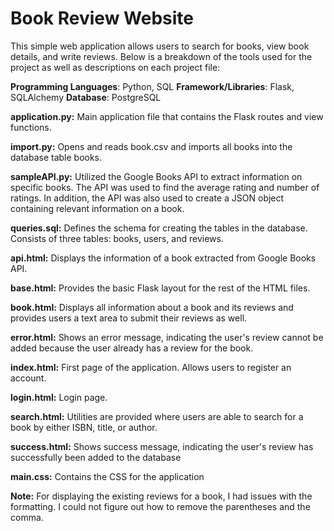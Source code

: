 # Book Review Website
This simple web application allows users to search for books, view book details, and write reviews. Below is a breakdown of the tools used for the project as well as descriptions on each project file:

**Programming Languages**: Python, SQL
**Framework/Libraries**: Flask, SQLAlchemy
**Database**: PostgreSQL

**application.py:** Main application file that contains the Flask routes and view functions.

**import.py:** Opens and reads book.csv and imports all books into the database table books. 

**sampleAPI.py:** Utilized the Google Books API to extract information on specific books. The API was used to find the average rating and number of ratings. In addition, the API was also used to create a JSON object containing relevant information on a book. 

**queries.sql:** Defines the schema for creating the tables in the database. Consists of three tables: books, users, and reviews.

**api.html:** Displays the information of a book extracted from Google Books API. 

**base.html:** Provides the basic Flask layout for the rest of the HTML files.

**book.html:** Displays all information about a book and its reviews and provides users a text area to submit their reviews as well.

**error.html:** Shows an error message, indicating the user's review cannot be added because the user already has a review for the book.

**index.html:** First page of the application. Allows users to register an account.

**login.html:** Login page.

**search.html:** Utilities are provided where users are able to search for a book by either ISBN, title, or author.

**success.html:** Shows success message, indicating the user's review has successfully been added to the database

**main.css:** Contains the CSS for the application


**Note:** For displaying the existing reviews for a book, I had issues with the formatting. I could not figure out how to remove the parentheses and the comma. 
